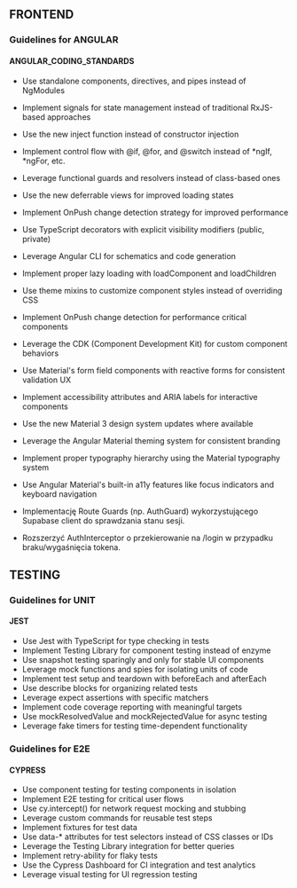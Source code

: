 ## FRONTEND

### Guidelines for ANGULAR

#### ANGULAR_CODING_STANDARDS

- Use standalone components, directives, and pipes instead of NgModules
- Implement signals for state management instead of traditional RxJS-based approaches
- Use the new inject function instead of constructor injection
- Implement control flow with @if, @for, and @switch instead of *ngIf, *ngFor, etc.
- Leverage functional guards and resolvers instead of class-based ones
- Use the new deferrable views for improved loading states
- Implement OnPush change detection strategy for improved performance
- Use TypeScript decorators with explicit visibility modifiers (public, private)
- Leverage Angular CLI for schematics and code generation
- Implement proper lazy loading with loadComponent and loadChildren


- Use theme mixins to customize component styles instead of overriding CSS
- Implement OnPush change detection for performance critical components
- Leverage the CDK (Component Development Kit) for custom component behaviors
- Use Material's form field components with reactive forms for consistent validation UX
- Implement accessibility attributes and ARIA labels for interactive components
- Use the new Material 3 design system updates where available
- Leverage the Angular Material theming system for consistent branding
- Implement proper typography hierarchy using the Material typography system
- Use Angular Material's built-in a11y features like focus indicators and keyboard navigation
- Implementację Route Guards (np. AuthGuard) wykorzystującego Supabase client do sprawdzania stanu sesji.
- Rozszerzyć AuthInterceptor o przekierowanie na /login w przypadku braku/wygaśnięcia tokena. 

## TESTING

### Guidelines for UNIT

#### JEST

- Use Jest with TypeScript for type checking in tests
- Implement Testing Library for component testing instead of enzyme
- Use snapshot testing sparingly and only for stable UI components
- Leverage mock functions and spies for isolating units of code
- Implement test setup and teardown with beforeEach and afterEach
- Use describe blocks for organizing related tests
- Leverage expect assertions with specific matchers
- Implement code coverage reporting with meaningful targets
- Use mockResolvedValue and mockRejectedValue for async testing
- Leverage fake timers for testing time-dependent functionality

### Guidelines for E2E

#### CYPRESS

- Use component testing for testing components in isolation
- Implement E2E testing for critical user flows
- Use cy.intercept() for network request mocking and stubbing
- Leverage custom commands for reusable test steps
- Implement fixtures for test data
- Use data-* attributes for test selectors instead of CSS classes or IDs
- Leverage the Testing Library integration for better queries
- Implement retry-ability for flaky tests
- Use the Cypress Dashboard for CI integration and test analytics
- Leverage visual testing for UI regression testing
